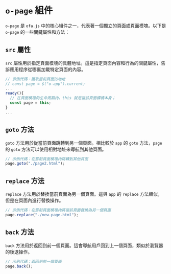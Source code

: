 # `o-page` 組件

`o-page` 是 `ofa.js` 中的核心組件之一，代表著一個獨立的頁面或頁面模塊。以下是 `o-page` 的一些關鍵屬性和方法：

## `src` 屬性

`src` 屬性用於指定頁面模塊的具體地址。這是指定頁面內容和行為的關鍵屬性，告訴應用程序從哪裏加載特定頁面的內容。

```javascript
// 示例代碼：獲取當前頁面的地址
// const page = $("o-app").current;
...
ready(){
  // 在頁面模塊的生命周期內，this 就是當前頁面模塊本身；
  const page = this;
}
...
```

## `goto` 方法

`goto` 方法用於從當前頁面跳轉到另一個頁面。相比較於 `app` 的 `goto` 方法，`page` 的 `goto` 方法可以使用相對地址來導航到其他頁面。

```javascript
// 示例代碼：在當前頁面模塊內跳轉到其他頁面
page.goto("./page2.html");
```

## `replace` 方法

`replace` 方法用於替換當前頁面為另一個頁面。這與 `app` 的 `replace` 方法類似，但是在頁面內進行替換操作。

```javascript
// 示例代碼：在當前頁面模塊內將當前頁面替換為另一個頁面
page.replace("./new-page.html");
```

## `back` 方法

`back` 方法用於返回到前一個頁面。這會導航用戶回到上一個頁面，類似於瀏覽器的後退操作。

```javascript
// 示例代碼：返回到前一個頁面
page.back();
```